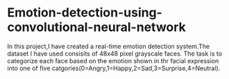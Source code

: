 # Emotion-detection-using-convolutional-neural-network
In this project,I have created a real-time emotion detection system.The dataset I have used consisits of 48x48 pixel grayscale faces. The task is to categorize each face based on the emotion shown in thr facial expression into one of five catgories(0=Angry,1=Happy,2=Sad,3=Surprise,4=Neutral).
